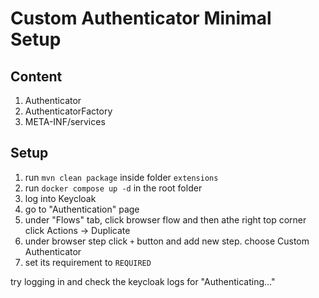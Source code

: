# Custom Authenticator Minimal Setup

## Content

1. Authenticator
2. AuthenticatorFactory
3. META-INF/services

## Setup

1. run `mvn clean package` inside folder `extensions`
2. run `docker compose up -d` in the root folder
3. log into Keycloak
4. go to "Authentication" page
5. under "Flows" tab, click browser flow and then athe right top corner click Actions -> Duplicate
6. under browser step click `+` button and add new step. choose Custom Authenticator
7. set its requirement to `REQUIRED`

try logging in and check the keycloak logs for "Authenticating..."
